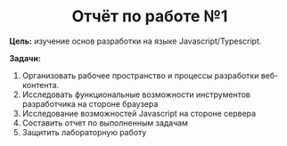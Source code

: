 # <center> Отчёт по работе №1 </center>

**Цель:** изучение основ разработки на языке Javascript/Typescript.

**Задачи:**

1. Организовать рабочее пространство и процессы разработки веб-контента.
2. Исследовать функциональные возможности инструментов разработчика на стороне браузера
3. Исследование возможностей Javascript на стороне сервера
4. Составить отчет по выполненным задачам
5. Защитить лабораторную работу
